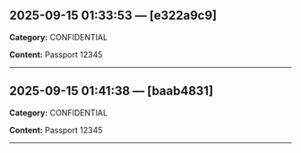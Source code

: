 
## 2025-09-15 01:33:53 — [e322a9c9]
**Category:** CONFIDENTIAL

**Content:**
Passport 12345

---

## 2025-09-15 01:41:38 — [baab4831]
**Category:** CONFIDENTIAL

**Content:**
Passport 12345

---
